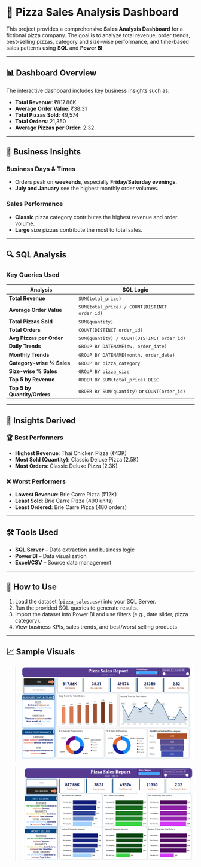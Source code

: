 # 🍕 Pizza Sales Analysis Dashboard

This project provides a comprehensive **Sales Analysis Dashboard** for a fictional pizza company. The goal is to analyze total revenue, order trends, best-selling pizzas, category and size-wise performance, and time-based sales patterns using **SQL** and **Power BI**.

---

## 📊 Dashboard Overview

The interactive dashboard includes key business insights such as:

- **Total Revenue**: ₹817.86K
- **Average Order Value**: ₹38.31
- **Total Pizzas Sold**: 49,574
- **Total Orders**: 21,350
- **Average Pizzas per Order**: 2.32

---

## 📅 Business Insights

### **Business Days & Times**
- Orders peak on **weekends**, especially **Friday/Saturday evenings**.
- **July and January** see the highest monthly order volumes.

### **Sales Performance**
- **Classic** pizza category contributes the highest revenue and order volume.
- **Large** size pizzas contribute the most to total sales.

---

## 🔍 SQL Analysis

### Key Queries Used

| Analysis | SQL Logic |
|---------|-----------|
| **Total Revenue** | `SUM(total_price)` |
| **Average Order Value** | `SUM(total_price) / COUNT(DISTINCT order_id)` |
| **Total Pizzas Sold** | `SUM(quantity)` |
| **Total Orders** | `COUNT(DISTINCT order_id)` |
| **Avg Pizzas per Order** | `SUM(quantity) / COUNT(DISTINCT order_id)` |
| **Daily Trends** | `GROUP BY DATENAME(dw, order_date)` |
| **Monthly Trends** | `GROUP BY DATENAME(month, order_date)` |
| **Category-wise % Sales** | `GROUP BY pizza_category` |
| **Size-wise % Sales** | `GROUP BY pizza_size` |
| **Top 5 by Revenue** | `ORDER BY SUM(total_price) DESC` |
| **Top 5 by Quantity/Orders** | `ORDER BY SUM(quantity)` or `COUNT(order_id)` |

---

## 🧠 Insights Derived

### 🏆 Best Performers
- **Highest Revenue**: Thai Chicken Pizza (₹43K)
- **Most Sold (Quantity)**: Classic Deluxe Pizza (2.5K)
- **Most Orders**: Classic Deluxe Pizza (2.3K)

### ❌ Worst Performers
- **Lowest Revenue**: Brie Carre Pizza (₹12K)
- **Least Sold**: Brie Carre Pizza (490 units)
- **Least Ordered**: Brie Carre Pizza (480 orders)

---

## 🛠️ Tools Used

- **SQL Server** – Data extraction and business logic
- **Power BI** – Data visualization
- **Excel/CSV** – Source data management

---

## 📌 How to Use

1. Load the dataset (`pizza_sales.csv`) into your SQL Server.
2. Run the provided SQL queries to generate results.
3. Import the dataset into Power BI and use filters (e.g., date slider, pizza category).
4. View business KPIs, sales trends, and best/worst selling products.

---

## 📈 Sample Visuals

> ![Dashboard - Home](Screenshot1.png)

> ![Dashboard - Best/Worst Sellers](Screenshot2.png)
